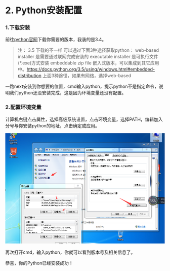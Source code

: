 ﻿# 2. Python安装配置


### 1.下载安装

前往[python官网][1]下载你需要的版本，我装的是3.4。

> 注：
3.5 下载的不一样
可以通过下面3种途径获取python：
web-based installer 是需要通过联网完成安装的
executable installer 是可执行文件(*.exe)方式安装
embeddable zip file 嵌入式版本，可以集成到其它应用中。https://docs.python.org/3.5/using/windows.html#embedded-distribution
上面3种途径，如果有网络，选择web-based

一路next安装到你想要的位置，cmd输入python，提示python不是指定命令，说明我们python还没安装完成，这是因为环境变量还没有配置。


### 2.配置环境变量

计算机右键点击属性，选择高级系统设置，点击环境变量，选择PATH，编辑加入分号与你安装python的地址，点击确定或应用。

![image](images/2-1.png)

再次打开cmd，输入python，你就可以看到版本号及相关信息了。

恭喜，你的Python已经安装成功！

  [1]: https://www.python.org/downloads/